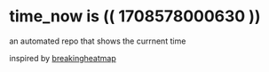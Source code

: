 # time_now is (( 1708578000630 ))

an automated repo that shows the currnent time

inspired by [breakingheatmap](https://github.com/breakingheatmap/breakingheatmap)